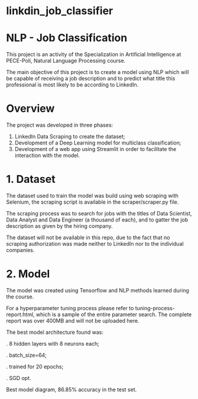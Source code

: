 # linkdin_job_classifier



# NLP - Job Classification

This project is an activity of the Specialization in Artificial Intelligence at PECE-Poli, Natural Language Processing course.

The main objective of this project is to create a model using NLP which will be capable of receiving a job description and to predict what title this professional is most likely to be according to LinkedIn.


# Overview

The project was developed in three phases:

1. LinkedIn Data Scraping to create the dataset; 
2. Development of a Deep Learning model for multiclass classification;
3. Development of a web app using Streamlit in order to facilitate the interaction with the model.

# 1. Dataset

The dataset used to train the model was build using web scraping with Selenium, the scraping script is available in the scraper/scraper.py file.

The scraping process was to search for jobs with the titles of Data Scientist, Data Analyst and Data Engineer (a thousand of each), and to gatter the job description as given by the hiring company.

The dataset will not be available in this repo, due to the fact that no scraping authorization was made neither to LinkedIn nor to the individual companies.

# 2. Model

The model was created using Tensorflow and NLP methods learned during the course.

For a hyperparameter tuning process please refer to tuning-process-report.html, which is a sample of the entire parameter search. The complete report was over 400MB and will not be uploaded here.

The best model architecture found was:


. 8 hidden layers with 8 neurons each;

. batch_size=64;

. trained for 20 epochs;

. SGD opt.


Best model diagram, 86.85% accuracy in the test set.
